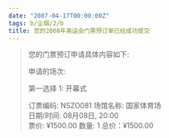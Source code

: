 ```yaml
---
date: "2007-04-17T00:00:00Z"
tags: b/尘烟/2/b
title: 您的2008年奥运会门票预订单已经成功提交
---
```


> 您的门票预订申请具体内容如下: 
>  
>  申请的场次: 
>    
>  第一选择 1: 开幕式
>
>  订票编码: NSZO081 
>  场馆名称: 国家体育场  
>  日期/时间: 08月08日, 20:00  
>  票价: ¥1500.00 
>  数量: 1 
>  总价：¥1500.00

